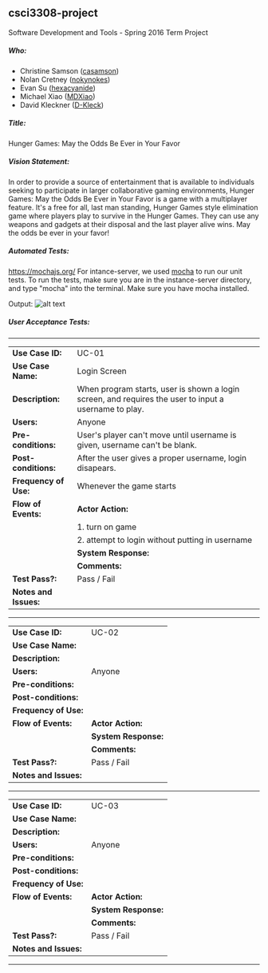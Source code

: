 ## csci3308-project
Software Development and Tools - Spring 2016 Term Project

##### Who:

- Christine Samson ([casamson](https://github.com/casamson))
- Nolan Cretney ([nokynokes](https://github.com/nokynokes))
- Evan Su ([hexacyanide](https://github.com/hexacyanide))
- Michael Xiao ([MDXiao](https://github.com/MDXiao))
- David Kleckner ([D-Kleck](https://github.com/D-Kleck))

##### Title:
Hunger Games: May the Odds Be Ever in Your Favor

##### Vision Statement:
In order to provide a source of entertainment that is available to individuals seeking to participate in larger collaborative gaming environments, Hunger Games: May the Odds Be Ever in Your Favor is a game with a multiplayer feature. It's a free for all, last man standing, Hunger Games style elimination game where players play to survive in the Hunger Games. They can use any weapons and gadgets at their disposal and the last player alive wins. May the odds be ever in your favor!

##### Automated Tests:
https://mochajs.org/
For intance-server, we used [mocha](https://mochajs.org/) to run our unit tests. To run the tests, make sure you are in the instance-server directory, and type "mocha" into the terminal. Make sure you have mocha installed.


Output:
![alt text](http://i.imgur.com/rswbHXU.png)

##### User Acceptance Tests:
---------------------------------------------------------
|            |      |
|------------|------|
| **Use Case ID:** | UC-01 |
| **Use Case Name:**  | Login Screen
| **Description:** | When program starts, user is shown a login screen, and requires the user to input a username to play.
| **Users:** | Anyone 
| **Pre-conditions:** | User's player can't move until username is given, username can't be blank.
| **Post-conditions:** | After the user gives a proper username, login disapears.
| **Frequency of Use:** | Whenever the game starts
| **Flow of Events:** | **Actor Action:** 
|                     | 1. turn on game 
|                     | 2. attempt to login without putting in username
|                     | **System Response:** 
|                     | **Comments:**
| **Test Pass?:** | Pass / Fail
| **Notes and Issues:** | 

---------------------------------------------------------
|            |      |
|------------|------|
|**Use Case ID:** | UC-02 |
|**Use Case Name:**  | 
|**Description:** | 
| **Users:** | Anyone 
| **Pre-conditions:** | 
| **Post-conditions:** |
| **Frequency of Use:** |
| **Flow of Events:** | **Actor Action:**
|                     | **System Response:** 
|                     | **Comments:**
| **Test Pass?:** | Pass / Fail
| **Notes and Issues:** | 

-----------------------------------------------------------
|            |      |
|------------|------|
|**Use Case ID:** | UC-03 |
| **Use Case Name:**  | 
| **Description:** | 
| **Users:** | Anyone 
| **Pre-conditions:** | 
| **Post-conditions:** |
| **Frequency of Use:** |
| **Flow of Events:** | **Actor Action:**
|                     | **System Response:** 
|                     | **Comments:**
| **Test Pass?:** | Pass / Fail
| **Notes and Issues:** | 

----------------------------------------------------------
